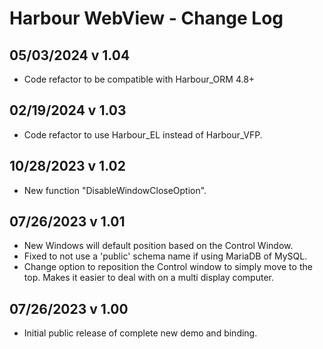 # Harbour WebView - Change Log

## 05/03/2024 v 1.04
* Code refactor to be compatible with Harbour_ORM 4.8+

## 02/19/2024 v 1.03
* Code refactor to use Harbour_EL instead of Harbour_VFP.

## 10/28/2023 v 1.02
* New function "DisableWindowCloseOption".

## 07/26/2023 v 1.01
* New Windows will default position based on the Control Window.   
* Fixed to not use a 'public' schema name if using MariaDB of MySQL.   
* Change option to reposition the Control window to simply move to the top. Makes it easier to deal with on a multi display computer.   

## 07/26/2023 v 1.00
* Initial public release of complete new demo and binding.   